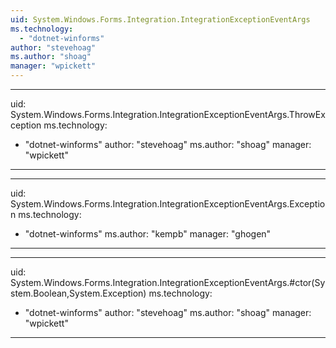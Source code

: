 ```yaml
---
uid: System.Windows.Forms.Integration.IntegrationExceptionEventArgs
ms.technology: 
  - "dotnet-winforms"
author: "stevehoag"
ms.author: "shoag"
manager: "wpickett"
---
```


---
uid: System.Windows.Forms.Integration.IntegrationExceptionEventArgs.ThrowException
ms.technology: 
  - "dotnet-winforms"
author: "stevehoag"
ms.author: "shoag"
manager: "wpickett"
---

---
uid: System.Windows.Forms.Integration.IntegrationExceptionEventArgs.Exception
ms.technology: 
  - "dotnet-winforms"
ms.author: "kempb"
manager: "ghogen"
---

---
uid: System.Windows.Forms.Integration.IntegrationExceptionEventArgs.#ctor(System.Boolean,System.Exception)
ms.technology: 
  - "dotnet-winforms"
author: "stevehoag"
ms.author: "shoag"
manager: "wpickett"
---

